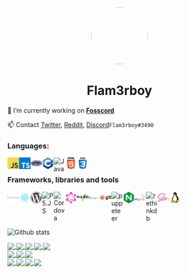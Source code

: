 <p align="center">
    <img style="border-radius: 100px" width="128" height="128" src="https://cdn.discordapp.com/avatars/311129357362135041/401edcbaa39365697dc0a01cb1d0b485.png?size=2048">
</p>
<h1 align="center">Flam3rboy</h1>


🔭 I’m currently working on **[Fosscord](https://github.com/fosscord/fosscord)**

📫 Contact [Twitter](https://twitter.com/Flam3rboy), [Reddit](https://www.reddit.com/user/flam3rboy), [Discord](https://discord.com/users/311129357362135041)``Flam3rboy#3490`` 

### Languages:

<p>
    <a href="https://wikipedia.org/wiki/JavaScript">
        <img align="left" alt="JavaScript" width="26px" src="https://raw.githubusercontent.com/github/explore/80688e429a7d4ef2fca1e82350fe8e3517d3494d/topics/javascript/javascript.png" />
    </a>
    <a href="https://www.typescriptlang.org/">
        <img align="left" alt="TypeScript" width="26px" src="https://github.com/github/explore/blob/main/topics/typescript/typescript.png?raw=true" />
    </a>
    <a href="https://www.php.net">
        <img align="left" alt="PHP" width="26px" src="https://github.com/github/explore/blob/main/topics/php/php.png?raw=true" />
    </a>
    <a href="https://wikipedia.org/wiki/C++">
        <img align="left" alt="C++" width="26px" src="https://github.com/github/explore/blob/main/topics/cpp/cpp.png?raw=true" />
    </a>
    <a href="https://www.java.com/">
        <img align="left" alt="Java" width="26px" src="https://icon-library.com/images/java-icon-images/java-icon-images-6.jpg" />
    </a>
    <a href="https://wikipedia.org/wiki/HTML">
        <img align="left" alt="HTML5" width="26px" src="https://raw.githubusercontent.com/github/explore/80688e429a7d4ef2fca1e82350fe8e3517d3494d/topics/html/html.png" />
    </a>
    <a href="https://en.wikipedia.org/wiki/CSS">
        <img align="left" alt="CSS3" width="26px" src="https://raw.githubusercontent.com/github/explore/80688e429a7d4ef2fca1e82350fe8e3517d3494d/topics/css/css.png" />
    </a>
</p>

<br />

### Frameworks, libraries and tools
<p>
    <a href="http://expressjs.com/">
        <img align="left" alt="Express.js" width="26px" src="https://github.com/github/explore/blob/main/topics/express/express.png?raw=true" />
    </a>
    <a href="http://reactjs.org/">
        <img align="left" alt="React" width="26px" src="https://raw.githubusercontent.com/github/explore/80688e429a7d4ef2fca1e82350fe8e3517d3494d/topics/react/react.png" />
    </a>
    <a href="http://wordpress.org/">
        <img align="left" alt="Wordpress" width="26px" src="https://github.com/github/explore/blob/main/topics/wordpress/wordpress.png?raw=true" />
    </a>
    <a href="http://p5js.org/">
        <img align="left" alt="P5.JS" width="26px" src="https://miro.medium.com/max/790/0*VBze2-2kX06fDv8A." />
    </a>
    <a href="https://cordova.apache.org/">
        <img align="left" alt="Cordova" width="26px" src="https://cordova.apache.org/static/img/cordova_bot.png" />
    </a>
    <a href="https://graphql.org/">
        <img align="left" alt="GraphQL" width="26px" src="https://raw.githubusercontent.com/github/explore/80688e429a7d4ef2fca1e82350fe8e3517d3494d/topics/graphql/graphql.png" />
    </a>
    <a href="https://nodejs.org/">
        <img align="left" alt="Node.js" width="26px" src="https://raw.githubusercontent.com/devicons/devicon/master/icons/nodejs/nodejs-original-wordmark.svg" />
    </a>
    <a href="https://www.mongodb.com/">
        <img align="left" alt="MongoDB" width="26px" src="https://raw.githubusercontent.com/github/explore/80688e429a7d4ef2fca1e82350fe8e3517d3494d/topics/mongodb/mongodb.png" />
    </a>
    <a href="https://github.com/flam3rboy">
        <img align="left" alt="Git" width="26px" src="https://raw.githubusercontent.com/github/explore/80688e429a7d4ef2fca1e82350fe8e3517d3494d/topics/git/git.png" />
    </a>
    <a href="https://pptr.dev/">
        <img align="left" alt="puppeteer" width="26px" src="https://www.vectorlogo.zone/logos/pptrdev/pptrdev-official.svg"  />
    </a>
    <a href="https://www.nginx.com/">
        <img align="left" alt="nginx" width="26px" src="https://raw.githubusercontent.com/devicons/devicon/master/icons/nginx/nginx-original.svg"  />
    </a>
    <a href="https://www.mysql.com/de/">
        <img align="left" alt="mysql" width="26px" src="https://raw.githubusercontent.com/devicons/devicon/master/icons/mysql/mysql-original-wordmark.svg"  />
    </a>
    <a href="https://rethinkdb.com/">
        <img align="left" alt="rethinkdb" width="26px" src="https://landscape.cncf.io/logos/rethink-db.svg"  />
    </a>
    <a href="https://sass-lang.com/">
        <img align="left" alt="Sass" width="26px" src="https://raw.githubusercontent.com/github/explore/80688e429a7d4ef2fca1e82350fe8e3517d3494d/topics/sass/sass.png" />
    </a>
    <a href="https://www.linux.org/">
        <img align="left" alt="Linux" width="26px" src="https://github.com/github/explore/blob/main/topics/linux/linux.png?raw=true" />
    </a>
</p>

<br />
<br />
<br />
<br />

![Github stats](https://github-readme-stats.vercel.app/api?username=flam3rboy&count_private=true&show_icons=true&include_all_commits=true)


<a href="https://github.com/Flam3rboy/discord-bot-client">
  <img align="center" src="https://github-readme-stats.vercel.app/api/pin/?username=flam3rboy&repo=discord-bot-client" />
</a>
<a href="https://github.com/Flam3rboy/missing-native-JS-functions">
  <img align="center" src="https://github-readme-stats.vercel.app/api/pin/?username=flam3rboy&repo=missing-native-JS-functions" />
</a>
<a href="https://github.com/Flam3rboy/puppeteer-stream">
  <img align="center" src="https://github-readme-stats.vercel.app/api/pin/?username=flam3rboy&repo=puppeteer-stream" />
</a>
<a href="https://github.com/Flam3rboy/spotify-playback-sdk-node">
  <img align="center" src="https://github-readme-stats.vercel.app/api/pin/?username=flam3rboy&repo=spotify-playback-sdk-node" />
</a>
<a href="https://github.com/Flam3rboy/twitch">
  <img align="center" src="https://github-readme-stats.vercel.app/api/pin/?username=flam3rboy&repo=twitch" />
</a>
<!--
<a href="https://github.com/Flam3rboy/carcassonne">
  <img align="center" src="https://github-readme-stats.vercel.app/api/pin/?username=flam3rboy&repo=carcassonne" />
</a>
-->

<br />
<a href="https://github.com/Trenite/lambert-db">
  <img align="center" src="https://github-readme-stats.vercel.app/api/pin/?username=Trenite&repo=lambert-db" />
</a>
<a href="https://github.com/Trenite/lambert-server">
  <img align="center" src="https://github-readme-stats.vercel.app/api/pin/?username=Trenite&repo=lambert-server" />
</a>
<a href="https://github.com/Trenite/lambert-discord">
  <img align="center" src="https://github-readme-stats.vercel.app/api/pin/?username=Trenite&repo=lambert-discord" />
</a>
<br />

<a href="https://github.com/Fosscord/fosscord">
  <img align="center" src="https://github-readme-stats.vercel.app/api/pin/?username=Fosscord&repo=fosscord" />
</a>
<a href="https://github.com/fosscord/fosscord-api">
  <img align="center" src="https://github-readme-stats.vercel.app/api/pin/?username=Fosscord&repo=fosscord-api" />
</a>
<a href="https://github.com/fosscord/fosscord-gateway">
  <img align="center" src="https://github-readme-stats.vercel.app/api/pin/?username=Fosscord&repo=fosscord-gateway" />
</a>
<a href="https://github.com/fosscord/fosscord-client">
  <img align="center" src="https://github-readme-stats.vercel.app/api/pin/?username=Fosscord&repo=fosscord-client" />
</a>


